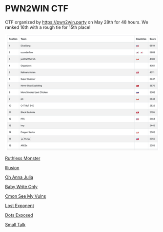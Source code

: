 # PWN2WIN CTF

CTF organized by <https://pwn2win.party> on May 28th for 48 hours. We ranked 16th with a rough tie for 15th place!

![ranks](./ranks.png)

<!-- Linking challenges -->

[Ruthless Monster](./ruthlessMonster.md ':include')

[Illusion](./illusion.md ':include')

[Oh Anna Julia](./julia.md ':include')

[Baby Write Only](./babyWriteOnly.md ':include')

[Cmon See My Vulns](./vulns.md ':include')

[Lost Exponent](./lostExponent.md ':include')

[Dots Exposed](./dotsExposed.md ':include')

[Small Talk](./smallTalk.md ':include')